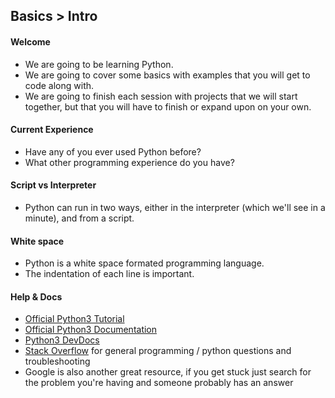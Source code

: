 ## Basics > Intro

#### Welcome
- We are going to be learning Python.
- We are going to cover some basics with examples that you will get to code along with.
- We are going to finish each session with projects that we will start together, but that you will have to finish or expand upon on your own.

#### Current Experience
- Have any of you ever used Python before?
- What other programming experience do you have?

#### Script vs Interpreter
- Python can run in two ways, either in the interpreter (which we'll see in a minute), and from a script.

#### White space
- Python is a white space formated programming language.
- The indentation of each line is important.

#### Help & Docs
- [Official Python3 Tutorial](https://docs.python.org/3.7/tutorial/index.html)
- [Official Python3 Documentation](https://docs.python.org/3.7/library/index.html)
- [Python3 DevDocs](https://devdocs.io/python~3.7/)
- [Stack Overflow](https://stackoverflow.com/) for general programming / python questions and troubleshooting
- Google is also another great resource, if you get stuck just search for the problem you're having and someone probably has an answer